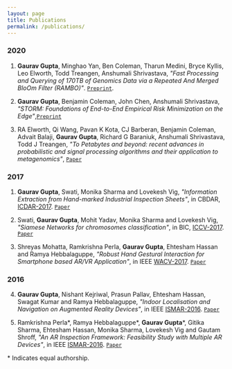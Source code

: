 ```yaml
---
layout: page
title: Publications
permalink: /publications/
---
```


### 2020

1. __Gaurav Gupta__, Minghao Yan, Ben Coleman, Tharun Medini, Bryce Kyllis, Leo Elworth, Todd Treangen, Anshumali Shrivastava, _"Fast Processing and Querying of 170TB of Genomics Data via a Repeated And Merged BloOm Filter (RAMBO)"_. [`Preprint`](https://arxiv.org/abs/1910.02611).

2. __Gaurav Gupta__, Benjamin Coleman, John Chen, Anshumali Shrivastava, _"STORM: Foundations of End-to-End Empirical Risk Minimization on the Edge"_,[`Preprint`](https://arxiv.org/abs/2006.14554) 

3. RA Elworth, Qi Wang, Pavan K Kota, CJ Barberan, Benjamin Coleman, Advait Balaji, __Gaurav Gupta__, Richard G Baraniuk, Anshumali Shrivastava, Todd J Treangen, _"To Petabytes and beyond: recent advances in probabilistic and signal processing algorithms and their application to metagenomics"_, [`Paper`](https://academic.oup.com/nar/article/48/10/5217/5825624)

### 2017

1. __Gaurav Gupta__, Swati, Monika Sharma and Lovekesh Vig, _"Information Extraction from Hand-marked Industrial Inspection Sheets"_, in CBDAR, [ICDAR-2017](http://u-pat.org/ICDAR2017/index.php). [`Paper`](https://gaurav16gupta.github.io/papers/cbdar.pdf)

2. Swati, __Gaurav Gupta__, Mohit Yadav, Monika Sharma and Lovekesh Vig, _"Siamese Networks for chromosomes classification"_, in BIC, [ICCV-2017](http://iccv2017.thecvf.com/). [`Paper`](https://gaurav16gupta.github.io/papers/Siamese%20Networks%20For%20Chromosome%20Classification_BIC_ICCV2017.pdf)

3. Shreyas Mohatta, Ramkrishna Perla, __Gaurav Gupta__, Ehtesham Hassan and Ramya Hebbalaguppe, _"Robust Hand Gestural Interaction for Smartphone based AR/VR Application"_, in IEEE [WACV-2017](http://pamitc.org/wacv2017/). [`Paper`](https://gaurav16gupta.github.io/papers/HandGesture.pdf)

### 2016

4. __Gaurav Gupta__, Nishant Kejriwal, Prasun Pallav, Ehtesham Hassan, Swagat Kumar and Ramya Hebbalaguppe, _"Indoor Localisation and Navigation on Augmented Reality Devices"_, in IEEE [ISMAR-2016](http://www.ismar.vgtc.org/). [`Paper`](https://gaurav16gupta.github.io/papers/IndoorLocalisation.pdf)

5. Ramkrishna Perla\*, Ramya Hebbalaguppe\*, __Gaurav Gupta__\*, Gitika Sharma, Ehtesham Hassan, Monika Sharma, Lovekesh Vig and Gautam Shroff, _"An AR Inspection Framework: Feasibility Study with Multiple AR Devices"_, in IEEE [ISMAR-2016](http://www.ismar.vgtc.org/). [`Paper`](https://gaurav16gupta.github.io/papers/ARInspection.pdf)



\* Indicates equal authorship. 
